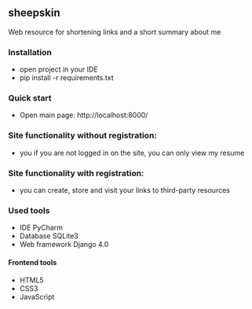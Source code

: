 ## sheepskin
Web resource for shortening links and a short summary about me
### Installation
- open project in your IDE
- pip install -r requirements.txt
### Quick start
- Open main page:
http://localhost:8000/
### Site functionality without registration:
- you if you are not logged in on the site, you can only view my resume
### Site functionality with registration:
- you can create, store and visit your links to third-party resources
### Used tools
- IDE PyCharm
- Database SQLite3
- Web framework Django 4.0
#### Frontend tools
- HTML5
- CSS3
- JavaScript
